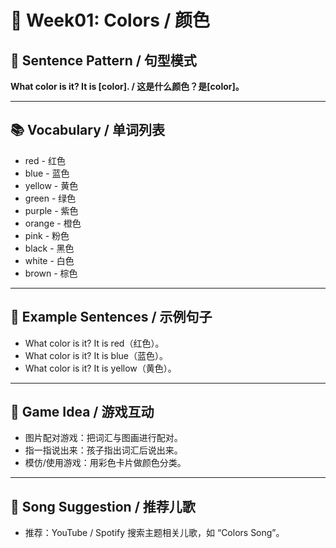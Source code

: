 # 🎨 Week01: Colors / 颜色

## 🌟 Sentence Pattern / 句型模式

**What color is it? It is [color]. / 这是什么颜色？是[color]。**

---

## 📚 Vocabulary / 单词列表

- red - 红色  
- blue - 蓝色  
- yellow - 黄色  
- green - 绿色  
- purple - 紫色  
- orange - 橙色
- pink - 粉色
- black - 黑色
- white - 白色
- brown - 棕色

---

## 📝 Example Sentences / 示例句子

- What color is it? It is red（红色）。  
- What color is it? It is blue（蓝色）。  
- What color is it? It is yellow（黄色）。  

---

## 🎲 Game Idea / 游戏互动

- 图片配对游戏：把词汇与图画进行配对。  
- 指一指说出来：孩子指出词汇后说出来。  
- 模仿/使用游戏：用彩色卡片做颜色分类。  

---

## 🎵 Song Suggestion / 推荐儿歌

- 推荐：YouTube / Spotify 搜索主题相关儿歌，如 “Colors Song”。  
